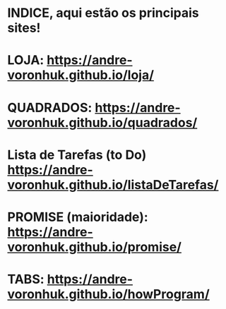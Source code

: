 # INDICE, aqui estão os principais sites!

# LOJA: https://andre-voronhuk.github.io/loja/

# QUADRADOS:  https://andre-voronhuk.github.io/quadrados/

# Lista de Tarefas (to Do) https://andre-voronhuk.github.io/listaDeTarefas/

# PROMISE (maioridade): https://andre-voronhuk.github.io/promise/

# TABS: https://andre-voronhuk.github.io/howProgram/


